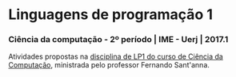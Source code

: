 # Linguagens de programação 1

### Ciência da computação - 2º período | IME - Uerj | 2017.1

Atividades propostas na [disciplina de LP1 do curso de Ciência da Computação](https://github.com/fsantanna-uerj/LP1), ministrada pelo professor Fernando Sant'anna.
